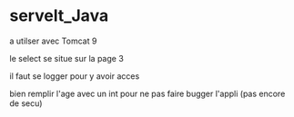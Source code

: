 # servelt_Java

a utilser avec Tomcat 9

le select se situe sur la page 3

il faut se logger pour y avoir acces

bien remplir l'age avec un int pour ne pas faire bugger l'appli (pas encore de secu)
